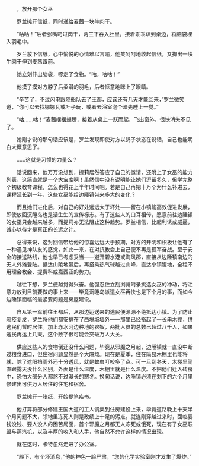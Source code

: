 　　，放开那个女巫

　　罗兰摊开信纸，同时递给麦茜一块牛肉干。

　　“咕咕！”后者张嘴叼过肉干，两三下吞入肚里，接着乖乖趴到桌边，将脑袋埋入羽毛中。

　　罗兰放下信纸，心中愉悦的心情难以言喻，他笑呵呵地收起信纸，又掏出一块牛肉干伸到麦茜跟前。

　　她立刻伸出脑袋，啄走了食物。“咕，咕咕！”

　　他摸了摸对方脖子后柔滑的羽毛，后者惬意地眯上了眼睛。

　　“辛苦了，不过闪电跟随船队去了王都，应该还有几天才能回来，”罗兰微笑道，“你可以去找娜娜瓦或叶子玩，或者去浴室泡个澡先睡上一觉。”

　　“咕……咕！”麦茜摆摆翅膀，接着从桌上一跃而起，飞出窗外，很快消失不见了。

　　她刚才说的那句话应该是，罗兰发现即使对方以鸽子状态在说话，自己也能明白大概意思了。

　　……这就是习惯的力量么？

　　话说回来，他万万没想到，提莉居然答应了自己的邀请，还附上了女巫的能力列表，这简直就是一个大宝库啊！虽然信中没有说明能让她们逗留多久，但学完整个初级教育课程，怎么也得花上半年时间吧。若是自己再把十万个为什么补进去，课程延长到一年，这些女巫能给边陲镇带来多大的变化？

　　而且她们进化后，对自己的好处远远大于坏处——留在小镇能高效促进发展，即使放回沉睡岛也是活生生的宣传标志。有了这些人的口耳相传，愿意前往边陲镇的女巫只会越来越多，而提莉亦无法阻止这种趋势。罗兰相信，比起利诱或威逼，诚心以待才是真正的长远之计。

　　总得来说，这封回信带给他的惊喜远远大于预期，对方的开明和积极让他有了一种遇见神队友的感觉，如此一来，在对抗教会上自己便不再是孤军奋战。至于安全的接送路线，他也早已考虑妥当——避开碧水港或海风郡，直接从边陲镇南边的无人外滩登陆。抵达山陵地带后，再搭乘热气球越过山峰，直达小镇腹地，全程不用理会教会、提费科或嘉西亚的势力。

　　越往下想，罗兰便越觉得兴奋。他强忍住立刻浏览附录挑选女巫的冲动，将注意力放到目前要做的事上来——毕竟沉睡岛派遣女巫再快也是下个月的事，而如今边陲镇面临的最紧要问题是房屋建设。

　　自从第一军前往王都后，从那边运送来的逃民便源源不绝抵达小镇。为了防止邪疫复发，罗兰将他们都安排在了西境城墙外——那里已经搭起了一长串木棚，供逃民们暂时居住。加上赤水河边种地的农奴，两批人员的总数已超过八千人，如果逃民再运上几天，这个数字很可能会突破万人大关。

　　供应这些人的食物倒还没什么问题，毕竟从邪魔之月起，边陲镇就一直没中断过粮食进口，但住宿问题显然是个大麻烦。现在是夏季，住在简易木棚里也能将就，除了遮阳挡雨外还十分透风，就是蚊虫叮咬多了点。可一旦到冬天，木棚里简直跟露天没什么区别，外面是什么温度，木棚里就是什么温度。不把他们迁入砖房中，恐怕大部分人都熬不过漫长的寒冬。换句话说，边陲镇必须在剩下的六个月里修建出可供万人居住的住宅和宿舍。

　　罗兰摊开一张纸，开始提笔疾书。

　　他打算将部分修建王国大道的工人调集到住房建设上来，毕竟道路晚上十天半个月问题不大，领地里冻死人则是政绩上十足的污点。就连刚穿越过来时，面临要钱没钱、要人没人的困苦局面，首个邪魔之月都无人冻死或饿死，现在有了女巫联盟与蒸汽机，以及丰厚的收入和人手，他自然不允许这样的情况出现。

　　就在这时，卡特忽然走进了办公室。

　　“殿下，有个坏消息，”他的神色一脸严肃，“您的化学实验室刚才发生了爆炸。”
